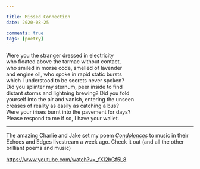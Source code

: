 ```yaml
---

title: Missed Connection
date: 2020-08-25

comments: true
tags: [poetry]
---
```


Were you the stranger dressed in electricity  
who floated above the tarmac without contact,  
who smiled in morse code, smelled of lavender  
and engine oil, who spoke in rapid static bursts  
which I understood to be secrets never spoken?   
Did you splinter my sternum, peer inside to find  
distant storms and lightning brewing? Did you fold  
yourself into the air and vanish, entering the unseen  
creases of reality as easily as catching a bus?  
Were your irises burnt into the pavement for days?    
Please respond to me if so, I have your wallet.

***
The amazing Charlie and Jake set my poem [*Condolences*](www.davidralphlewis.co.uk/condolences) to music in their Echoes and Edges livestream a week ago. Check it out (and all the other brilliant poems and music) 

https://www.youtube.com/watch?v=_fXI2bGf5L8
